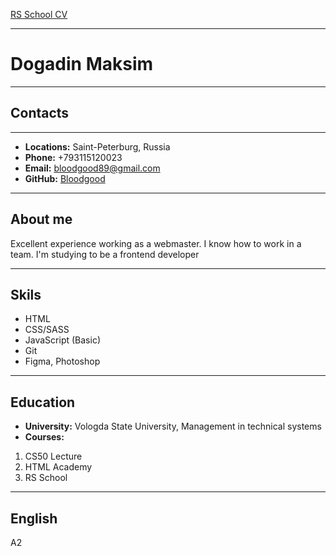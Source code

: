 [RS School CV](https://bloodgood.github.io/rsschool-cv/cv)

***

# Dogadin Maksim

***
## Contacts
***
* **Locations:** Saint-Peterburg, Russia
* **Phone:** +793115120023
* **Email:** bloodgood89@gmail.com
* **GitHub:** [Bloodgood](https://bloodgood.github.io/rsschool-cv/cv)

***
## About me

Excellent experience working as a webmaster. I know how to work in a team. I'm studying to be a frontend developer

***
##  Skils

* HTML
* CSS/SASS
* JavaScript (Basic)
* Git
* Figma, Photoshop

***
## Education

* **University:** Vologda State University, Management in technical systems
* **Courses:**
1. CS50 Lecture
2. HTML Academy
3. RS School

***
## English
A2

